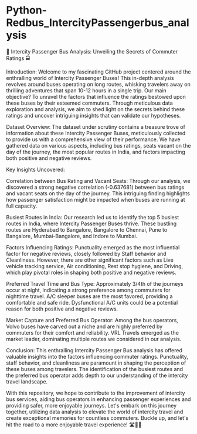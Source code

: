 # Python-Redbus_IntercityPassengerbus_analysis
🚌 Intercity Passenger Bus Analysis: Unveiling the Secrets of Commuter Ratings 🚍

Introduction:
Welcome to my fascinating GitHub project centered around the enthralling world of Intercity Passenger Buses! This in-depth analysis revolves around buses operating on long routes, whisking travelers away on thrilling adventures that span 10-12 hours in a single trip. Our main objective? To unravel the factors that influence the ratings bestowed upon these buses by their esteemed commuters. Through meticulous data exploration and analysis, we aim to shed light on the secrets behind these ratings and uncover intriguing insights that can validate our hypotheses.

Dataset Overview:
The dataset under scrutiny contains a treasure trove of information about these Intercity Passenger Buses, meticulously collected to provide us with a comprehensive view of their performance. We have gathered data on various aspects, including bus ratings, seats vacant on the day of the journey, the most popular routes in India, and factors impacting both positive and negative reviews.

Key Insights Uncovered:

Correlation between Bus Rating and Vacant Seats:
Through our analysis, we discovered a strong negative correlation (-0.637681) between bus ratings and vacant seats on the day of the journey. This intriguing finding highlights how passenger satisfaction might be impacted when buses are running at full capacity.

Busiest Routes in India:
Our research led us to identify the top 5 busiest routes in India, where Intercity Passenger Buses thrive. These bustling routes are Hyderabad to Bangalore, Bangalore to Chennai, Pune to Bangalore, Mumbai-Bangalore, and Indore to Mumbai.

Factors Influencing Ratings:
Punctuality emerged as the most influential factor for negative reviews, closely followed by Staff behavior and Cleanliness. However, there are other significant factors such as Live vehicle tracking service, Air conditioning, Rest stop hygiene, and Driving, which play pivotal roles in shaping both positive and negative reviews.

Preferred Travel Time and Bus Type:
Approximately 3/4th of the journeys occur at night, indicating a strong preference among commuters for nighttime travel. A/C sleeper buses are the most favored, providing a comfortable and safe ride. Dysfunctional A/C units could be a potential reason for both positive and negative reviews.

Market Capture and Preferred Bus Operator:
Among the bus operators, Volvo buses have carved out a niche and are highly preferred by commuters for their comfort and reliability. VRL Travels emerged as the market leader, dominating multiple routes we considered in our analysis.

Conclusion:
This enthralling Intercity Passenger Bus analysis has offered valuable insights into the factors influencing commuter ratings. Punctuality, staff behavior, and cleanliness are paramount in shaping the perception of these buses among travelers. The identification of the busiest routes and the preferred bus operator adds depth to our understanding of the intercity travel landscape.

With this repository, we hope to contribute to the improvement of intercity bus services, aiding bus operators in enhancing passenger experiences and providing safer, more enjoyable journeys. Let's embark on this journey together, utilizing data analysis to elevate the world of intercity travel and create exceptional memories for countless commuters. Buckle up, and let's hit the road to a more enjoyable travel experience! 🛣️🌟🚀
